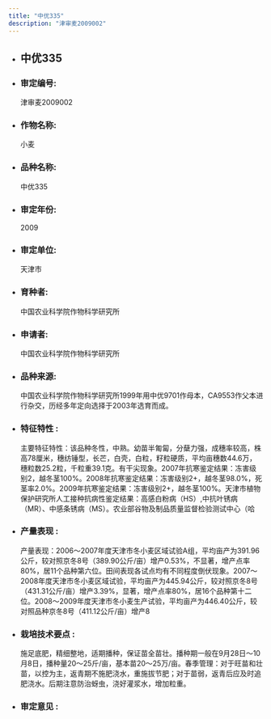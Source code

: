 ```yaml
---
title: "中优335"
description: "津审麦2009002"
---
```

* ## 中优335
* ###  审定编号:  
   津审麦2009002

*  ### 作物名称:  
   小麦

*   ###  品种名称: 
    中优335

*   ### 审定年份: 
    2009

*   ### 审定单位:  
    天津市

*   ### 育种者:  
    中国农业科学院作物科学研究所

*   ### 申请者:  
    中国农业科学院作物科学研究所

*   ### 品种来源:  
    中国农业科学院作物科学研究所1999年用中优9701作母本，CA9553作父本进行杂交，历经多年定向选择于2003年选育而成。

*   ### 特征特性 : 
    主要特征特性：该品种冬性，中熟。幼苗半匍匐，分蘖力强，成穗率较高，株高78厘米，穗纺锤型，长芒，白壳，白粒，籽粒硬质，平均亩穗数44.6万，穗粒数25.2粒，千粒重39.1克。有干尖现象。2007年抗寒鉴定结果：冻害级别2，越冬茎100%。2008年抗寒鉴定结果：冻害级别2+，越冬茎98.0%，死茎率2.0%。2009年抗寒鉴定结果：冻害级别2+，越冬茎100%。天津市植物保护研究所人工接种抗病性鉴定结果：高感白粉病（HS）,中抗叶锈病（MR）、中感条锈病（MS）。农业部谷物及制品质量监督检验测试中心（哈

*   ### 产量表现 : 
    产量表现：2006～2007年度天津市冬小麦区域试验A组，平均亩产为391.96公斤，较对照京冬8号（389.90公斤/亩）增产0.53%，不显著，增产点率80%，居11个品种第六位。田间表现各试点均有不同程度倒伏现象。2007～2008年度天津市冬小麦区域试验，平均亩产为445.94公斤，较对照京冬8号（431.31公斤/亩）增产3.39%，显著，增产点率80%，居16个品种第十二位。2008～2009年度天津市冬小麦生产试验，平均亩产为446.40公斤，较对照品种京冬8号（411.12公斤/亩）增产8

*   ### 栽培技术要点 : 
    施足底肥，精细整地，适期播种，保证苗全苗壮。播种期一般在9月28日～10月8日，播种量20～25斤/亩，基本苗20～25万/亩。春季管理：对于旺苗和壮苗，以控为主，返青期不施肥浇水，重施拔节肥；对于苗弱，返青后应及时追肥浇水。后期注意防治蚜虫，浇好灌浆水，增加粒重。


*   ### 审定意见 : 
    
